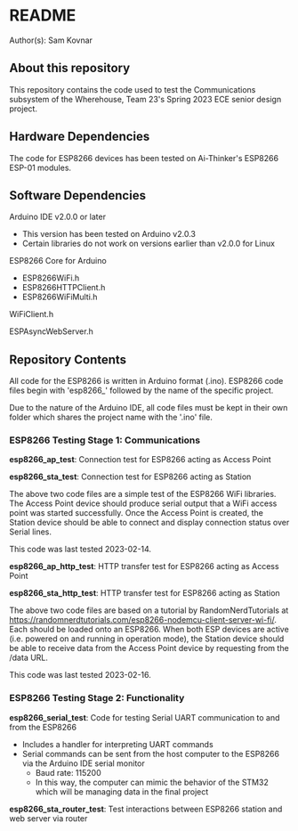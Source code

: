# README

Author(s): Sam Kovnar

## About this repository

This repository contains the code used to test the Communications
subsystem of the Wherehouse, Team 23's Spring 2023 ECE senior design
project.

## Hardware Dependencies

The code for ESP8266 devices has been tested on Ai-Thinker's ESP8266 ESP-01 modules.

## Software Dependencies

Arduino IDE v2.0.0 or later
- This version has been tested on Arduino v2.0.3
- Certain libraries do not work on versions earlier than v2.0.0 for Linux

ESP8266 Core for Arduino
- ESP8266WiFi.h
- ESP8266HTTPClient.h
- ESP8266WiFiMulti.h

WiFiClient.h

ESPAsyncWebServer.h

## Repository Contents

All code for the ESP8266 is written in Arduino format (.ino).
ESP8266 code files begin with 'esp8266_' followed by the name of the
specific project.

Due to the nature of the Arduino IDE, all code files must be kept in
their own folder which shares the project name with the '.ino' file.

### ESP8266 Testing Stage 1: Communications

**esp8266_ap_test**: Connection test for ESP8266 acting as Access Point

**esp8266_sta_test**: Connection test for ESP8266 acting as Station

The above two code files are a simple test of the ESP8266 WiFi libraries.
The Access Point device should produce serial output that a WiFi access point
was started successfully. Once the Access Point is created, the Station device
should be able to connect and display connection status over Serial lines.

This code was last tested 2023-02-14.

**esp8266_ap_http_test**: HTTP transfer test for ESP8266 acting as Access Point

**esp8266_sta_http_test**: HTTP transfer test for ESP8266 acting as Station

The above two code files are based on a tutorial by RandomNerdTutorials
at https://randomnerdtutorials.com/esp8266-nodemcu-client-server-wi-fi/.
Each should be loaded onto an ESP8266. When both ESP devices are active
(i.e. powered on and running in operation mode), the Station device should
be able to receive data from the Access Point device by requesting from
the /data URL.

This code was last tested 2023-02-16.

### ESP8266 Testing Stage 2: Functionality
**esp8266_serial_test**: Code for testing Serial UART communication to and from the ESP8266
- Includes a handler for interpreting UART commands
- Serial commands can be sent from the host computer to the ESP8266 via
the Arduino IDE serial monitor
  - Baud rate: 115200
  - In this way, the computer can mimic the behavior of the STM32 which will be
    managing data in the final project
    
**esp8266_sta_router_test**: Test interactions between ESP8266 station and web server via router



